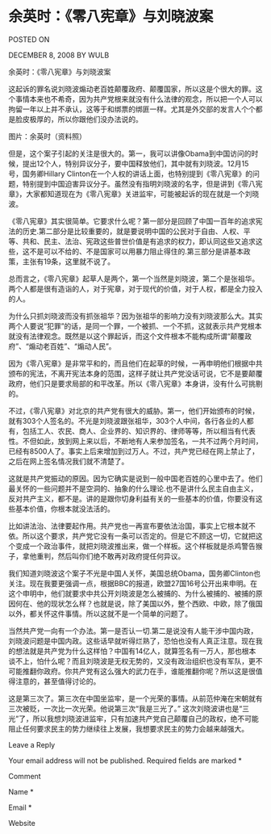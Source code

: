 # 余英时：《零八宪章》与刘晓波案  
POSTED ON

DECEMBER 8, 2008 BY WULB

余英时：《零八宪章》与刘晓波案

这起诉的罪名说刘晓波煽动老百姓颠覆政府、颠覆国家，所以这是个很大的罪。这个事情本来也不希奇，因为共产党根来就没有什么法律的观念，所以把一个人可以拘留一年以上并不承认，这等于和绑票的绑匪一样。尤其是外交部的发言人个个都是脸皮极厚的，所以你跟他们没办法说的。

图片：余英时（资料照）

但是，这个案子引起的关注是很大的。第一，我可以讲像Obama到中国访问的时候，提出12个人，特别异议分子，要中国释放他们，其中就有刘晓波。12月15号，国务卿Hillary Clinton在一个人权的讲话上面，也特别提到《零八宪章》的问题，特别提到中国迫害异议分子。虽然没有指明刘晓波的名字，但是讲到《零八宪章》，大家都知道现在为《零八宪章》关进监牢，可能被起诉的现在就是一个刘晓波。

《零八宪章》其实很简单。它要求什么呢？第一部分是回顾了中国一百年的追求宪法的历史.第二部分是比较重要的，就是要说明中国的公民对于自由、人权、平等、共和、民主、法治、宪政这些普世价值是有追求的权力，即认同这些又追求这些，这不是可以不给的、不是国家可以用暴力阻止得住的.第三部分是讲基本政策，主张有19条，这里就不说了。

总而言之，《零八宪章》起草人是两个，第一个当然是刘晓波，第二个是张祖华。两个人都是很有造诣的人，对于宪章，对于现代的价值，对于人权，都是全力投入的人。

为什么只抓刘晓波而没有抓张祖华？因为张祖华的影响力没有刘晓波那么大。其实两个人要说“犯罪”的话，是同一个罪，一个被抓、一个不抓，这就表示共产党根本就没有法律观念。既然是以这个罪起诉，而这个文件根本不能构成所谓“颠覆政府”、“煽动老百姓”、“煽动人民”。

因为《零八宪章》是非常平和的，而且他们在起草的时候，一再申明他们根据中共颁布的宪法，不离开宪法本身的范围，这样子就让共产党没话可说，它不是要颠覆政府，他们只是要求局部的和平改革。所以《零八宪章》本身讲，没有什么可挑剔的。

不过，《零八宪章》对北京的共产党有很大的威胁。第一，他们开始颁布的时候，就有303个人签名的。不光是刘晓波跟张祖华，303个人中间，各行各业的人都有，包括工人、农民、商人、企业界的、知识界的、律师等等，所以相当有代表性。不但如此，放到网上来以后，不断地有人来参加签名，一共不过两个月时间，已经有8500人了。事实上后来增加到过万人。不过，共产党已经在网上禁止了，之后在网上签名情况我们就不清楚了。

这就是共产党振动的原因。因为它确实是说到一般中国老百姓的心里中去了。他们最关怀的一些问题并不是空洞的、抽象的什么理论.也不是讲什么民主自由主义，反对共产主义，都不是。讲的是跟你切身利益有关的一些基本的价值，你要没有这些基本价值，你根本就没法活的。

比如讲法治、法律要起作用。共产党也一再宣布要依法治国，事实上它根本就不依。所以这个要求，共产党它没有一条可以否定的。但是它不顾这一切，它就把这个变成一个政治事件，就把刘晓波推出来，做一个样板。这个样板就是杀鸡警告猴子，拿他重判，然后叫你们绝不敢再对政府提任何异议。

我们知道刘晓波这个案子不光是中国人关怀，美国总统Obama，国务卿Clinton也关注。现在我要更强调一点，根据BBC的报道，欧盟27国16号公开出来申明。在这个申明中，他们就要求中共公开刘晓波是怎么被捕的、为什么被捕的、被捕的原因何在、他的现状怎么样？也就是说，除了美国以外，整个西欧、中欧，除了俄国以外，都关怀这件事情。所以这就不是一个简单的问题了。

当然共产党一向有一个办法。第一是否认一切.第二是说没有人能干涉中国内政，刘晓波问题是中国内政。这些话早就听得烂熟了，恐怕也没有人真正注意。现在我的想法就是共产党为什么这样怕？中国有14亿人，就算签名有一万人，那也根本谈不上，怕什么呢？而且刘晓波是无权无势的，又没有政治组织也没有军队，更不可能推翻你政府。你共产党有这么强大的武力在手，谁能推翻你呢？所以这是很值得注意的，甚至值得讨论的。

这是第三次了。第三次在中国坐监牢，是一个光荣的事情。从前范仲淹在宋朝就有三次被贬，一次比一次光荣。他说第三次“我是三光了。” 这次刘晓波讲也是“三光”了，所以我想刘晓波进监牢，只有加速共产党自己颠覆自己的政权，绝不可能阻止任何要求民主的势力继续往上发展，我想要求民主的势力会越来越强大。

Leave a Reply

Your email address will not be published. Required fields are marked *

Comment

Name *

Email *

Website
